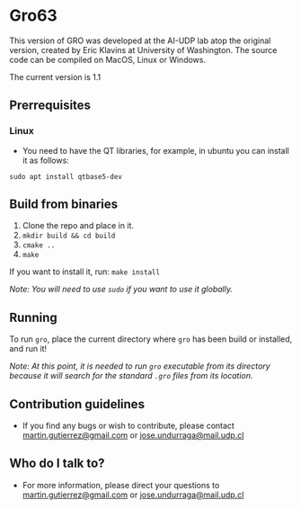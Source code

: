 # Gro63 

This version of GRO was developed at the AI-UDP lab atop the original version, created by Eric Klavins at University of Washington.
The source code can be compiled on MacOS, Linux or Windows.

The current version is 1.1

## Prerrequisites

### Linux

- You need to have the QT libraries, for example, in ubuntu you can install it as follows:
```
sudo apt install qtbase5-dev
```

## Build from binaries
1. Clone the repo and place in it.
1. `mkdir build && cd build`
1. `cmake ..`
1. `make`

If you want to install it, run: `make install`

*Note: You will need to use `sudo` if you want to use it globally.*

## Running
To run `gro`, place the current directory where `gro` has been build or installed, and run it!

*Note: At this point, it is needed to run `gro` executable from its directory because it will search for the standard `.gro` files from its location.*

## Contribution guidelines

[//]: # (* Writing tests)
[//]: # (* Code review)
[//]: # (* Other guidelines)
- If you find any bugs or wish to contribute, please contact martin.gutierrez@gmail.com or jose.undurraga@mail.udp.cl

## Who do I talk to?

[//]: # (* Repo owner or admin)
[//]: # (* Other community or team contact)
- For more information, please direct your questions to martin.gutierrez@gmail.com or jose.undurraga@mail.udp.cl
